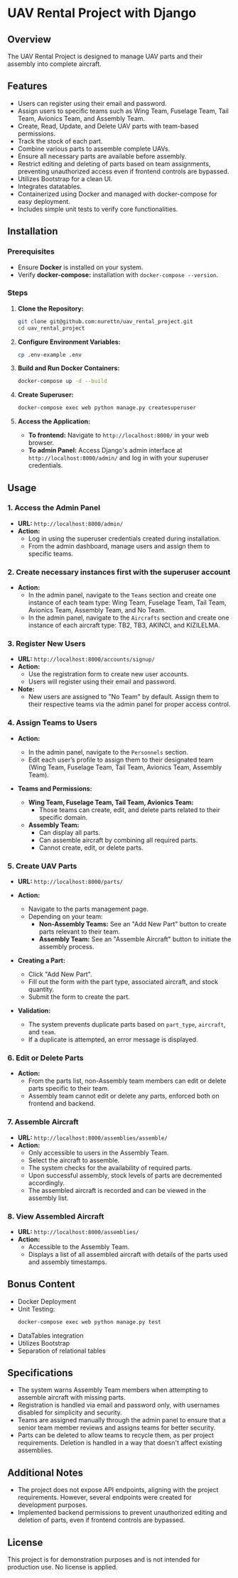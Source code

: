 # UAV Rental Project with Django

## Overview

The UAV Rental Project is designed to manage UAV parts and their assembly into complete aircraft.

## Features

- Users can register using their email and password.
- Assign users to specific teams such as Wing Team, Fuselage Team, Tail Team, Avionics Team, and Assembly Team.
- Create, Read, Update, and Delete UAV parts with team-based permissions.
- Track the stock of each part.
- Combine various parts to assemble complete UAVs.
- Ensure all necessary parts are available before assembly.
- Restrict editing and deleting of parts based on team assignments, preventing unauthorized access even if frontend controls are bypassed.
- Utilizes Bootstrap for a clean UI.
- Integrates datatables.
- Containerized using Docker and managed with docker-compose for easy deployment.
- Includes simple unit tests to verify core functionalities.

## Installation

### Prerequisites

- Ensure **Docker** is installed on your system.
- Verify **docker-compose:** installation with `docker-compose --version`.

### Steps

1. **Clone the Repository:**

    ```bash
    git clone git@github.com:nurettn/uav_rental_project.git
    cd uav_rental_project
    ```

2. **Configure Environment Variables:**
    ```bash
    cp .env-example .env
    ```

3. **Build and Run Docker Containers:**

    ```bash
    docker-compose up -d --build
    ```

4. **Create Superuser:**

    ```bash
    docker-compose exec web python manage.py createsuperuser
    ```
5. **Access the Application:**

    - **To frontend:** Navigate to `http://localhost:8000/` in your web browser.
    - **To admin Panel:** Access Django's admin interface at `http://localhost:8000/admin/` and log in with your superuser credentials.

## Usage


### 1. Access the Admin Panel

- **URL:** `http://localhost:8000/admin/`
- **Action:**
  - Log in using the superuser credentials created during installation.
  - From the admin dashboard, manage users and assign them to specific teams.

  
### 2. Create necessary instances first with the superuser account
- **Action:**
  - In the admin panel, navigate to the `Teams` section and create one instance of each team type: Wing Team, Fuselage Team, Tail Team, Avionics Team, Assembly Team, and No Team.
  - In the admin panel, navigate to the `Aircrafts` section and create one instance of each aircraft type: TB2, TB3, AKINCI, and KIZILELMA.


### 3. Register New Users

- **URL:** `http://localhost:8000/accounts/signup/`
- **Action:**
  - Use the registration form to create new user accounts.
  - Users will register using their email and password.
- **Note:**
  - New users are assigned to "No Team" by default. Assign them to their respective teams via the admin panel for proper access control.


### 4. Assign Teams to Users

- **Action:**
  - In the admin panel, navigate to the `Personnels` section.
  - Edit each user’s profile to assign them to their designated team (Wing Team, Fuselage Team, Tail Team, Avionics Team, Assembly Team).
  
- **Teams and Permissions:**
  - **Wing Team, Fuselage Team, Tail Team, Avionics Team:**
    - Those teams can create, edit, and delete parts related to their specific domain.
  - **Assembly Team:**
    - Can display all parts.
    - Can assemble aircraft by combining all required parts.
    - Cannot create, edit, or delete parts.

### 5. Create UAV Parts

- **URL:** `http://localhost:8000/parts/`
- **Action:**
  - Navigate to the parts management page.
  - Depending on your team:
    - **Non-Assembly Teams:** See an "Add New Part" button to create parts relevant to their team.
    - **Assembly Team:** See an "Assemble Aircraft" button to initiate the assembly process.
  
- **Creating a Part:**
  - Click "Add New Part".
  - Fill out the form with the part type, associated aircraft, and stock quantity.
  - Submit the form to create the part.

- **Validation:**
  - The system prevents duplicate parts based on `part_type`, `aircraft`, and `team`.
  - If a duplicate is attempted, an error message is displayed.

### 6. Edit or Delete Parts

- **Action:**
  - From the parts list, non-Assembly team members can edit or delete parts specific to their team.
  - Assembly team cannot edit or delete any parts, enforced both on frontend and backend.

### 7. Assemble Aircraft

- **URL:** `http://localhost:8000/assemblies/assemble/`
- **Action:**
  - Only accessible to users in the Assembly Team.
  - Select the aircraft to assemble.
  - The system checks for the availability of required parts.
  - Upon successful assembly, stock levels of parts are decremented accordingly.
  - The assembled aircraft is recorded and can be viewed in the assembly list.

### 8. View Assembled Aircraft

- **URL:** `http://localhost:8000/assemblies/`
- **Action:**
  - Accessible to the Assembly Team.
  - Displays a list of all assembled aircraft with details of the parts used and assembly timestamps.


## Bonus Content

- Docker Deployment
- Unit Testing:
    ```bash
    docker-compose exec web python manage.py test
    ```
- DataTables integration
- Utilizes Bootstrap
- Separation of relational tables

## Specifications

- The system warns Assembly Team members when attempting to assemble aircraft with missing parts.
- Registration is handled via email and password only, with usernames disabled for simplicity and security.
- Teams are assigned manually through the admin panel to ensure that a senior team member reviews and assigns teams for better security.
- Parts can be deleted to allow teams to recycle them, as per project requirements. Deletion is handled in a way that doesn't affect existing assemblies.


## Additional Notes
- The project does not expose API endpoints, aligning with the project requirements. However, several endpoints were created for development purposes.
- Implemented backend permissions to prevent unauthorized editing and deletion of parts, even if frontend controls are bypassed.

## License
This project is for demonstration purposes and is not intended for production use. No license is applied.